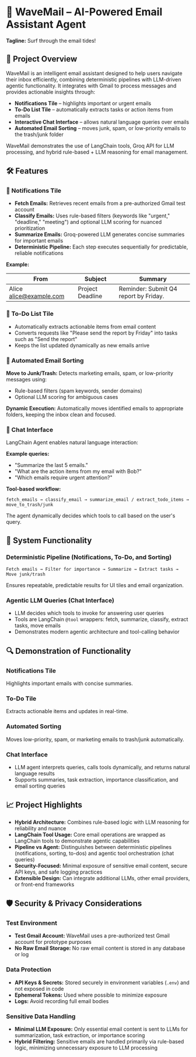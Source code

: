 # 🌊 WaveMail – AI-Powered Email Assistant Agent

**Tagline:** Surf through the email tides!

## 🚀 Project Overview

WaveMail is an intelligent email assistant designed to help users navigate their inbox efficiently, combining deterministic pipelines with LLM-driven agentic functionality. It integrates with Gmail to process messages and provides actionable insights through:

- **Notifications Tile** – highlights important or urgent emails
- **To-Do List Tile** – automatically extracts tasks or action items from emails
- **Interactive Chat Interface** – allows natural language queries over emails
- **Automated Email Sorting** – moves junk, spam, or low-priority emails to the trash/junk folder

WaveMail demonstrates the use of LangChain tools, Groq API for LLM processing, and hybrid rule-based + LLM reasoning for email management.

## 🛠 Features

### 🔹 Notifications Tile

- **Fetch Emails:** Retrieves recent emails from a pre-authorized Gmail test account
- **Classify Emails:** Uses rule-based filters (keywords like "urgent," "deadline," "meeting") and optional LLM scoring for nuanced prioritization
- **Summarize Emails:** Groq-powered LLM generates concise summaries for important emails
- **Deterministic Pipeline:** Each step executes sequentially for predictable, reliable notifications

**Example:**

| From | Subject | Summary |
|------|---------|---------|
| Alice alice@example.com | Project Deadline | Reminder: Submit Q4 report by Friday. |

### 🔹 To-Do List Tile

- Automatically extracts actionable items from email content
- Converts requests like "Please send the report by Friday" into tasks such as "Send the report"
- Keeps the list updated dynamically as new emails arrive

### 🔹 Automated Email Sorting

**Move to Junk/Trash:** Detects marketing emails, spam, or low-priority messages using:
- Rule-based filters (spam keywords, sender domains)
- Optional LLM scoring for ambiguous cases

**Dynamic Execution:** Automatically moves identified emails to appropriate folders, keeping the inbox clean and focused.

### 🔹 Chat Interface

LangChain Agent enables natural language interaction:

**Example queries:**
- "Summarize the last 5 emails."
- "What are the action items from my email with Bob?"
- "Which emails require urgent attention?"

**Tool-based workflow:**
```
fetch_emails → classify_email → summarize_email / extract_todo_items → move_to_trash/junk
```

The agent dynamically decides which tools to call based on the user's query.

## 🔗 System Functionality

### Deterministic Pipeline (Notifications, To-Do, and Sorting)

```
Fetch emails → Filter for importance → Summarize → Extract tasks → Move junk/trash
```

Ensures repeatable, predictable results for UI tiles and email organization.

### Agentic LLM Queries (Chat Interface)

- LLM decides which tools to invoke for answering user queries
- Tools are LangChain `@tool` wrappers: fetch, summarize, classify, extract tasks, move emails
- Demonstrates modern agentic architecture and tool-calling behavior

## 🔍 Demonstration of Functionality

### Notifications Tile
Highlights important emails with concise summaries.

### To-Do Tile
Extracts actionable items and updates in real-time.

### Automated Sorting
Moves low-priority, spam, or marketing emails to trash/junk automatically.

### Chat Interface
- LLM agent interprets queries, calls tools dynamically, and returns natural language results
- Supports summaries, task extraction, importance classification, and email sorting queries

## 📈 Project Highlights

- **Hybrid Architecture:** Combines rule-based logic with LLM reasoning for reliability and nuance
- **LangChain Tool Usage:** Core email operations are wrapped as LangChain tools to demonstrate agentic capabilities
- **Pipeline vs Agent:** Distinguishes between deterministic pipelines (notifications, sorting, to-dos) and agentic tool orchestration (chat queries)
- **Security-Focused:** Minimal exposure of sensitive email content, secure API keys, and safe logging practices
- **Extensible Design:** Can integrate additional LLMs, other email providers, or front-end frameworks

## 🛡 Security & Privacy Considerations

### Test Environment
- **Test Gmail Account:** WaveMail uses a pre-authorized test Gmail account for prototype purposes
- **No Raw Email Storage:** No raw email content is stored in any database or log

### Data Protection
- **API Keys & Secrets:** Stored securely in environment variables (`.env`) and not exposed in code
- **Ephemeral Tokens:** Used where possible to minimize exposure
- **Logs:** Avoid recording full email bodies

### Sensitive Data Handling
- **Minimal LLM Exposure:** Only essential email content is sent to LLMs for summarization, task extraction, or importance scoring
- **Hybrid Filtering:** Sensitive emails are handled primarily via rule-based logic, minimizing unnecessary exposure to LLM processing